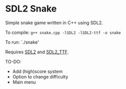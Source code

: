 # SDL2 Snake
Simple snake game written in C++ using SDL2.

To compile:
`g++ snake.cpp -lSDL2 -lSDL2-ttf -o snake`

To run:
`./snake'

Requires [SDL2](https://www.libsdl.org/) and [SDL2_TTF](https://www.libsdl.org/projects/SDL_ttf/).

TO-DO:
- Add (high)score system
- Option to change difficulty
- Main menu
